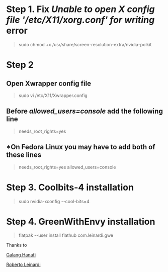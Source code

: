 # Step 1. Fix _Unable to open X config file '/etc/X11/xorg.conf' for writing_ error 
> sudo chmod +x /usr/share/screen-resolution-extra/nvidia-polkit
# Step 2
## Open Xwrapper config file
 > sudo vi /etc/X11/Xwrapper.config
## Before _allowed_users=console_ add the following line 
 > needs_root_rights=yes
## *On Fedora Linux you may have to add both of these lines
 > needs_root_rights=yes
 > allowed_users=console


# Step 3. Coolbits-4 installation
 > sudo nvidia-xconfig --cool-bits=4
# Step 4. GreenWithEnvy installation
 > flatpak --user install flathub com.leinardi.gwe





Thanks to

[Galang Hanafi](https://github.com/galanghanaf/fix-manual-fan-control-nvidia-linux) 

[Roberto Leinardi ](https://gitlab.com/leinardi/gwe)
